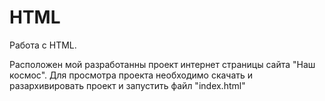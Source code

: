 # HTML
Работа с HTML.

Расположен мой разработанны проект интернет страницы сайта "Наш космос".
Для просмотра проекта необходимо скачать и разархивировать проект и запустить файл "index.html"

